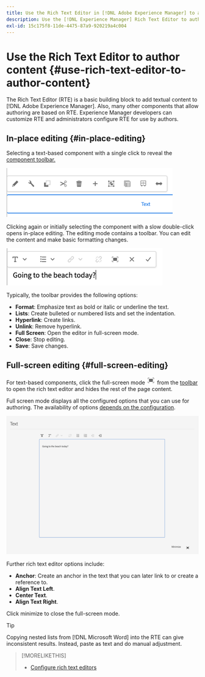 ```yaml
---
title: Use the Rich Text Editor in [!DNL Adobe Experience Manager] to author content.
description: Use the [!DNL Experience Manager] Rich Text Editor to author content.
exl-id: 15c175f8-11de-4475-87a9-920219a4c004
---
```

# Use the Rich Text Editor to author content {#use-rich-text-editor-to-author-content}

The Rich Text Editor (RTE) is a basic building block to add textual content to [!DNL Adobe Experience Manager]. Also, many other components that allow authoring are based on RTE. Experience Manager developers can customize RTE and administrators configure RTE for use by authors.

## In-place editing {#in-place-editing}

Selecting a text-based component with a single click to reveal the [component toolbar.](/help/sites-cloud/authoring/page-editor/editor-side-panel.md#components-browser)

![The component toolbar](/help/sites-cloud/authoring/assets/editing-component-toolbar.png)

Clicking again or initially selecting the component with a slow double-click opens in-place editing. The editing mode contains a toolbar. You can edit the content and make basic formatting changes.

![In place editing with the RTE](/help/sites-cloud/authoring/assets/rte-in-place-editing.png)

Typically, the toolbar provides the following options:

* **Format**: Emphasize text as bold or italic or underline the text.
* **Lists**: Create bulleted or numbered lists and set the indentation.
* **Hyperlink**: Create links.
* **Unlink**: Remove hyperlink.
* **Full Screen**: Open the editor in full-screen mode.
* **Close**: Stop editing.
* **Save**: Save changes.

## Full-screen editing {#full-screen-editing}

For text-based components, click the full-screen mode ![RTE full screen button](/help/sites-cloud/authoring/assets/editing-full-screen.png) from the [toolbar](/help/sites-cloud/authoring/page-editor/editor-side-panel.md#components-browser) to open the rich text editor and hides the rest of the page content.

Full screen mode displays all the configured options that you can use for authoring. The availability of options [depends on the configuration](/help/implementing/developing/extending/rich-text-editor.md).

![RTE in full screen mode](/help/sites-cloud/authoring/assets/rte-full-screen.png)

Further rich text editor options include:

* **Anchor**: Create an anchor in the text that you can later link to or create a reference to.
* **Align Text Left**.
* **Center Text**.
* **Align Text Right**.

Click minimize to close the full-screen mode.

>[!TIP]
>
>Copying nested lists from [!DNL Microsoft Word] into the RTE can give inconsistent results. Instead, paste as text and do manual adjustment.

>[!MORELIKETHIS]
>
>* [Configure rich text editors](/help/implementing/developing/extending/rich-text-editor.md)
